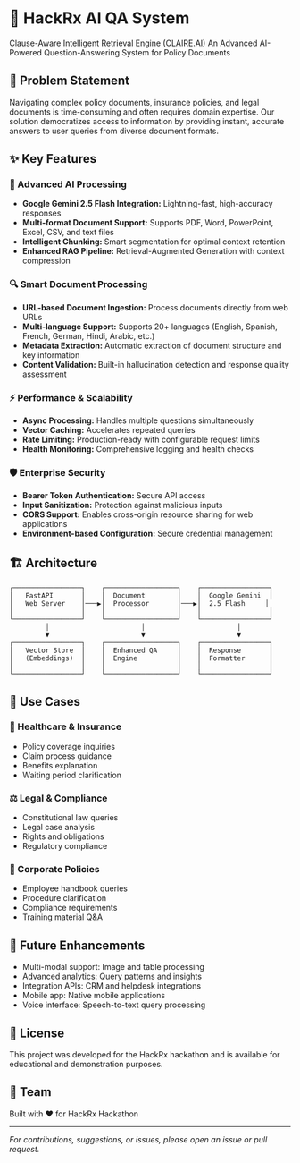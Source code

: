 # 🚀 HackRx AI QA System
Clause-Aware Intelligent Retrieval Engine (CLAIRE.AI)
An Advanced AI-Powered Question-Answering System for Policy Documents

## 🎯 Problem Statement

Navigating complex policy documents, insurance policies, and legal documents is time-consuming and often requires domain expertise. Our solution democratizes access to information by providing instant, accurate answers to user queries from diverse document formats.

## ✨ Key Features

### 🧠 Advanced AI Processing
- **Google Gemini 2.5 Flash Integration:** Lightning-fast, high-accuracy responses
- **Multi-format Document Support:** Supports PDF, Word, PowerPoint, Excel, CSV, and text files
- **Intelligent Chunking:** Smart segmentation for optimal context retention
- **Enhanced RAG Pipeline:** Retrieval-Augmented Generation with context compression

### 🔍 Smart Document Processing
- **URL-based Document Ingestion:** Process documents directly from web URLs
- **Multi-language Support:** Supports 20+ languages (English, Spanish, French, German, Hindi, Arabic, etc.)
- **Metadata Extraction:** Automatic extraction of document structure and key information
- **Content Validation:** Built-in hallucination detection and response quality assessment

### ⚡ Performance & Scalability
- **Async Processing:** Handles multiple questions simultaneously
- **Vector Caching:** Accelerates repeated queries
- **Rate Limiting:** Production-ready with configurable request limits
- **Health Monitoring:** Comprehensive logging and health checks

### 🛡️ Enterprise Security
- **Bearer Token Authentication:** Secure API access
- **Input Sanitization:** Protection against malicious inputs
- **CORS Support:** Enables cross-origin resource sharing for web applications
- **Environment-based Configuration:** Secure credential management

## 🏗️ Architecture

```
┌─────────────────┐    ┌──────────────────┐    ┌─────────────────┐
│   FastAPI       │    │  Document        │    │  Google Gemini  │
│   Web Server    │───▶│  Processor       │───▶│  2.5 Flash     │
│                 │    │                  │    │                 │
└─────────────────┘    └──────────────────┘    └─────────────────┘
         │                       │                       │
         ▼                       ▼                       ▼
┌─────────────────┐    ┌──────────────────┐    ┌─────────────────┐
│   Vector Store  │    │  Enhanced QA     │    │  Response       │
│   (Embeddings)  │    │  Engine          │    │  Formatter      │
│                 │    │                  │    │                 │
└─────────────────┘    └──────────────────┘    └─────────────────┘
```

## 🎯 Use Cases

### 🏥 Healthcare & Insurance
- Policy coverage inquiries
- Claim process guidance
- Benefits explanation
- Waiting period clarification

### ⚖️ Legal & Compliance
- Constitutional law queries
- Legal case analysis
- Rights and obligations
- Regulatory compliance

### 🏢 Corporate Policies
- Employee handbook queries
- Procedure clarification
- Compliance requirements
- Training material Q&A

## 🔮 Future Enhancements

- Multi-modal support: Image and table processing
- Advanced analytics: Query patterns and insights
- Integration APIs: CRM and helpdesk integrations
- Mobile app: Native mobile applications
- Voice interface: Speech-to-text query processing

## 📝 License

This project was developed for the HackRx hackathon and is available for educational and demonstration purposes.

## 🤝 Team

Built with ❤️ for HackRx Hackathon

---

*For contributions, suggestions, or issues, please open an issue or pull request.*
